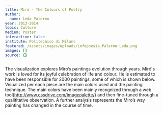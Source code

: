 ```yaml
---
title: Miró - The Colours of Poetry
author:
  name: Leda Palermo
year: 2013-2014
topic: Culture
medium: Poster
interactive: false
institute: Politecnico di Milano
featured: /assets/images/uploads/infopoesia_Palermo Leda.png
images: []
source: {}
---
```

The visualization explores Miro’s paintings evolution through years. Miró's work is loved for its joyful celebration of life and colour. He is estimated to have been responsible for 2000 paintings, some of which is shown below. Visualized per each piece are the main colors used and the painting technique. The main colors have been mainly recognized through a web tool(http://www.cssdrive.com/imagepalette/) and then fine-tuned through a qualititative observation. A further analysis represents the Miro’s way painting has changed in the course of time.

